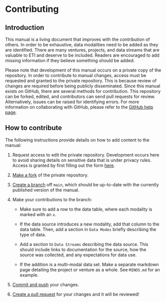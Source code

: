# Contributing

## Introduction

This manual is a living document that improves with the contribution of others.
In order to be exhaustive, data modalities need to be added as they are
identified. There are many ventures, projects, and data streams that are
valuable to ETI and deserve to be included. Readers are
encouraged to add missing information if they believe something should be added.

Please note that development of this manual occurs on a private copy of the
repository. In order to contribute to manual changes, access must be requested
and granted to the private repository. This is because review of changes are
required before being publicly disseminated. Since this manual exists on GitHub,
there are several methods for contribution. This repository can be forked,
edited, and contributors can send pull requests for review. Alternatively,
issues can be raised for identifying errors. For more information on collaborating
with GitHub, please refer to the
[GitHub help page](https://help.github.com/en/github/collaborating-with-issues-and-pull-requests).

## How to contribute

The following instructions provide details on how to add content to the manual:

1. Request access to edit the private repository. Development occurs here to avoid
sharing details on sensitive data that is under privacy rules. Access is granted
by first filling out the form [here](https://forms.gle/j6RzKrsrQSTQWFFw6).

2. [Make a fork](https://help.github.com/en/github/getting-started-with-github/fork-a-repo)
of the private repository.

3. [Create a branch](https://github.com/Kunena/Kunena-Forum/wiki/Create-a-new-branch-with-git-and-manage-branches) off `main`, which
should be up-to-date with the currently published version of the manual.

4. Make your contributions to the branch:

    - Make sure to add a row to the data table, where each modality is marked with an `x`.

    - If the data source introduces a new modality, add that column to the data table.
    Then, add a section in `Data Modes` briefly describing the type of data.

    - Add a section to `Data Streams` describing the data source. This should
    include links to documentation for the source, how the source was collected,
    and any expectations for data use.

    - If the addition is a multi-modal data set. Make a separate markdown page
    detailing the project or venture as a whole. See `MINOS.md` for an example.

5. [Commit and push](https://help.github.com/en/github/using-git/pushing-commits-to-a-remote-repository) your changes.

6. [Create a pull request](https://help.github.com/en/github/collaborating-with-issues-and-pull-requests/creating-a-pull-request) for your changes
and it will be reviewed!